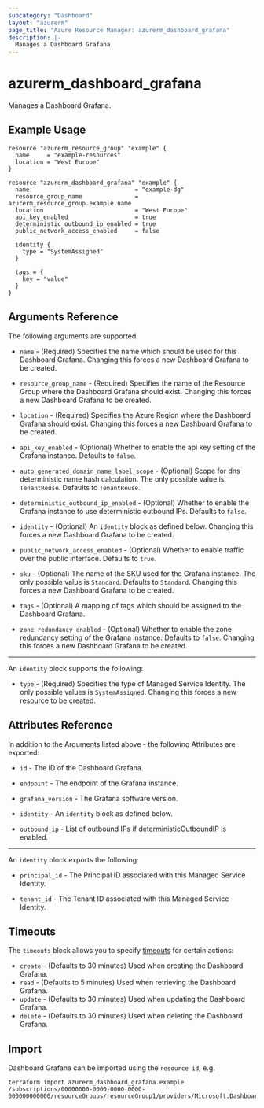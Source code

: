 ```yaml
---
subcategory: "Dashboard"
layout: "azurerm"
page_title: "Azure Resource Manager: azurerm_dashboard_grafana"
description: |-
  Manages a Dashboard Grafana.
---
```


# azurerm_dashboard_grafana

Manages a Dashboard Grafana.

## Example Usage

```hcl
resource "azurerm_resource_group" "example" {
  name     = "example-resources"
  location = "West Europe"
}

resource "azurerm_dashboard_grafana" "example" {
  name                              = "example-dg"
  resource_group_name               = azurerm_resource_group.example.name
  location                          = "West Europe"
  api_key_enabled                   = true
  deterministic_outbound_ip_enabled = true
  public_network_access_enabled     = false

  identity {
    type = "SystemAssigned"
  }

  tags = {
    key = "value"
  }
}
```

## Arguments Reference

The following arguments are supported:

* `name` - (Required) Specifies the name which should be used for this Dashboard Grafana. Changing this forces a new Dashboard Grafana to be created.

* `resource_group_name` - (Required) Specifies the name of the Resource Group where the Dashboard Grafana should exist. Changing this forces a new Dashboard Grafana to be created.

* `location` - (Required) Specifies the Azure Region where the Dashboard Grafana should exist. Changing this forces a new Dashboard Grafana to be created.

* `api_key_enabled` - (Optional) Whether to enable the api key setting of the Grafana instance. Defaults to `false`.

* `auto_generated_domain_name_label_scope` - (Optional) Scope for dns deterministic name hash calculation. The only possible value is `TenantReuse`. Defaults to `TenantReuse`.

* `deterministic_outbound_ip_enabled` - (Optional) Whether to enable the Grafana instance to use deterministic outbound IPs. Defaults to `false`.

* `identity` - (Optional) An `identity` block as defined below. Changing this forces a new Dashboard Grafana to be created.

* `public_network_access_enabled` - (Optional) Whether to enable traffic over the public interface. Defaults to `true`.

* `sku` - (Optional) The name of the SKU used for the Grafana instance. The only possible value is `Standard`. Defaults to `Standard`. Changing this forces a new Dashboard Grafana to be created.

* `tags` - (Optional) A mapping of tags which should be assigned to the Dashboard Grafana.

* `zone_redundancy_enabled` - (Optional) Whether to enable the zone redundancy setting of the Grafana instance. Defaults to `false`. Changing this forces a new Dashboard Grafana to be created.

---

An `identity` block supports the following:

* `type` - (Required) Specifies the type of Managed Service Identity. The only possible values is `SystemAssigned`. Changing this forces a new resource to be created.

## Attributes Reference

In addition to the Arguments listed above - the following Attributes are exported:

* `id` - The ID of the Dashboard Grafana.

* `endpoint` - The endpoint of the Grafana instance.

* `grafana_version` - The Grafana software version.

* `identity` - An `identity` block as defined below.

* `outbound_ip` - List of outbound IPs if deterministicOutboundIP is enabled.

---

An `identity` block exports the following:

* `principal_id` - The Principal ID associated with this Managed Service Identity.

* `tenant_id` - The Tenant ID associated with this Managed Service Identity.

## Timeouts

The `timeouts` block allows you to specify [timeouts](https://www.terraform.io/docs/configuration/resources.html#timeouts) for certain actions:

* `create` - (Defaults to 30 minutes) Used when creating the Dashboard Grafana.
* `read` - (Defaults to 5 minutes) Used when retrieving the Dashboard Grafana.
* `update` - (Defaults to 30 minutes) Used when updating the Dashboard Grafana.
* `delete` - (Defaults to 30 minutes) Used when deleting the Dashboard Grafana.

## Import

Dashboard Grafana can be imported using the `resource id`, e.g.

```shell
terraform import azurerm_dashboard_grafana.example /subscriptions/00000000-0000-0000-0000-000000000000/resourceGroups/resourceGroup1/providers/Microsoft.Dashboard/grafana/workspace1
```
